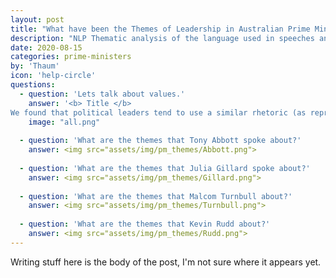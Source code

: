 ```yaml
---
layout: post
title: "What have been the Themes of Leadership in Australian Prime Ministers?"
description: "NLP Thematic analysis of the language used in speeches and interviews."
date: 2020-08-15
categories: prime-ministers
by: 'Thaum'
icon: 'help-circle'
questions:
  - question: 'Lets talk about values.'
    answer: '<b> Title </b> 
We found that political leaders tend to use a similar rhetoric (as represented in the first word cloud of all recent PMs). Our algorithm identifies what each politician values beyond the general rhetoric.'
    image: "all.png"
    
  - question: 'What are the themes that Tony Abbott spoke about?'
    answer: <img src="assets/img/pm_themes/Abbott.png">
   
  - question: 'What are the themes that Julia Gillard spoke about?'
    answer: <img src="assets/img/pm_themes/Gillard.png">
  
  - question: 'What are the themes that Malcom Turnbull about?'
    answer: <img src="assets/img/pm_themes/Turnbull.png">
  
  - question: 'What are the themes that Kevin Rudd about?'
    answer: <img src="assets/img/pm_themes/Rudd.png">
---
```


Writing stuff here is the body of the post, I'm not sure where it appears yet.
